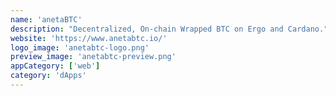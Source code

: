 ```yaml
---
name: 'anetaBTC'
description: "Decentralized, On-chain Wrapped BTC on Ergo and Cardano."
website: 'https://www.anetabtc.io/'
logo_image: 'anetabtc-logo.png'
preview_image: 'anetabtc-preview.png'
appCategory: ['web']
category: 'dApps'
---
```


